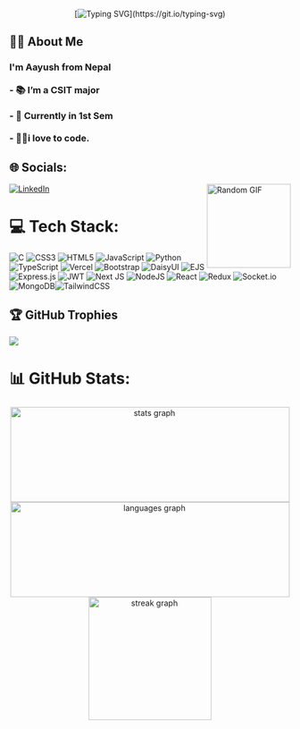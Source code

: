 
  


<div align="center">
  
[![Typing SVG](https://readme-typing-svg.demolab.com?font=poppins&weight=600&size=30&letterSpacing=&duration=3989&pause=1000&color=3CF700&width=451&height=59&lines=%24+Hello%2C+World!)](https://git.io/typing-svg)
</div>

###

<div align="center">
  </div>

  
  <h2 align="left">👩‍💻  About Me</h2>
  
  ###
  
  <h3 align="left">I'm Aayush from Nepal<br><br>- 📚 I’m a CSIT major</br><br>- 📙 Currently in 1st Sem</br><br>- 👩‍💻i love to code.<br></h3>
  
  ###



  ## 🌐 Socials:
<a href="https://www.linkedin.com/in/aayush-gurung-17994127a?utm_source=share&utm_campaign=share_via&utm_content=profile&utm_medium=android_app" target="_blank">
    <img src="https://img.shields.io/badge/LinkedIn-%230077B5.svg?logo=linkedin&logoColor=white" alt="LinkedIn">
</a>
<span>
  <img align="right" src="https://media1.giphy.com/media/v1.Y2lkPTc5MGI3NjExdG5rbWJ5cmFpcnh0anA5ZzdoenNnMGlyNm0wOWhqajY1dmcyNGdlZSZlcD12MV9pbnRlcm5hbF9naWZfYnlfaWQmY3Q9Zw/vTr3WiTdqpL6GOT5mF/giphy.gif" alt="Random GIF" height="150" />
</span>



# 💻 Tech Stack:
![C](https://img.shields.io/badge/c-%2300599C.svg?style=for-the-badge&logo=c&logoColor=white) ![CSS3](https://img.shields.io/badge/css3-%231572B6.svg?style=for-the-badge&logo=css3&logoColor=white) ![HTML5](https://img.shields.io/badge/html5-%23E34F26.svg?style=for-the-badge&logo=html5&logoColor=white) ![JavaScript](https://img.shields.io/badge/javascript-%23323330.svg?style=for-the-badge&logo=javascript&logoColor=%23F7DF1E) ![Python](https://img.shields.io/badge/python-3670A0?style=for-the-badge&logo=python&logoColor=ffdd54) ![TypeScript](https://img.shields.io/badge/typescript-%23007ACC.svg?style=for-the-badge&logo=typescript&logoColor=white) ![Vercel](https://img.shields.io/badge/vercel-%23000000.svg?style=for-the-badge&logo=vercel&logoColor=white) ![Bootstrap](https://img.shields.io/badge/bootstrap-%238511FA.svg?style=for-the-badge&logo=bootstrap&logoColor=white) ![DaisyUI](https://img.shields.io/badge/daisyui-5A0EF8?style=for-the-badge&logo=daisyui&logoColor=white) ![EJS](https://img.shields.io/badge/ejs-%23B4CA65.svg?style=for-the-badge&logo=ejs&logoColor=black) ![Express.js](https://img.shields.io/badge/express.js-%23404d59.svg?style=for-the-badge&logo=express&logoColor=%2361DAFB) ![JWT](https://img.shields.io/badge/JWT-black?style=for-the-badge&logo=JSON%20web%20tokens) ![Next JS](https://img.shields.io/badge/Next-black?style=for-the-badge&logo=next.js&logoColor=white) ![NodeJS](https://img.shields.io/badge/node.js-6DA55F?style=for-the-badge&logo=node.js&logoColor=white) ![React](https://img.shields.io/badge/react-%2320232a.svg?style=for-the-badge&logo=react&logoColor=%2361DAFB) ![Redux](https://img.shields.io/badge/redux-%23593d88.svg?style=for-the-badge&logo=redux&logoColor=white) ![Socket.io](https://img.shields.io/badge/Socket.io-black?style=for-the-badge&logo=socket.io&badgeColor=010101) ![MongoDB](https://img.shields.io/badge/MongoDB-%234ea94b.svg?style=for-the-badge&logo=mongodb&logoColor=white)![TailwindCSS](https://img.shields.io/badge/tailwindcss-%2338B2AC.svg?style=for-the-badge&logo=tailwind-css&logoColor=white)


## 🏆 GitHub Trophies
![](https://github-profile-trophy.vercel.app/?username=AayushGrg333&theme=radical&no-frame=false&no-bg=true&margin-w=4)


# 📊 GitHub Stats:

###

<div align="center">
  <img src="https://github-readme-stats.vercel.app/api?username=Aayushgrg333&hide_title=false&hide_rank=false&show_icons=true&include_all_commits=true&count_private=true&disable_animations=false&theme=dracula&locale=en&hide_border=false&order=1" height="170" width ="500" alt="stats graph"  />
  <img src="https://github-readme-stats.vercel.app/api/top-langs?username=Aayushgrg333&locale=en&hide_title=false&layout=compact&card_width=320&langs_count=5&theme=dracula&hide_border=false&order=2" height="170"  width ="500" alt="languages graph"  />
</div>

<div align="center">
  <img src="https://streak-stats.demolab.com?user=Aayushgrg333&locale=en&mode=daily&theme=dark&hide_border=false&border_radius=5&order=3" height="220" alt="streak graph"  />
</div>




&nbsp;&nbsp;&nbsp;&nbsp;&nbsp;&nbsp;&nbsp;&nbsp;&nbsp;






